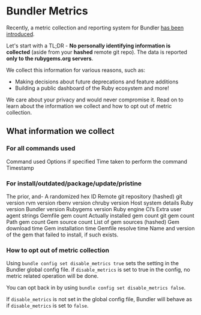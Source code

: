 
# Bundler Metrics

Recently, a metric collection and reporting system for Bundler [has been introduced](https://github.com/bundler/bundler/pull/7298).

Let's start with a TL;DR - **No personally identifying information is collected** (aside from your **hashed** remote git repo).
The data is reported **only to the rubygems.org servers**.

We collect this information for various reasons, such as:

- Making decisions about future deprecations and feature additions
- Building a public dashboard of the Ruby ecosystem
and more!

We care about your privacy and would never compromise it.
Read on to learn about the information we collect and how to opt out of metric collection.

## What information we collect

### For all commands used

Command used
Options if specified
Time taken to perform the command
Timestamp

### For install/outdated/package/update/pristine

The prior, and-
A randomized hex ID
Remote git repository (hashed)
git version
rvm version
rbenv version
chruby version
Host system details
Ruby version
Bundler version
Rubygems version
Ruby engine
CI’s
Extra user agent strings
Gemfile gem count
Actually installed gem count
git gem count
Path gem count
Gem source count
List of gem sources (hashed)
Gem download time
Gem installation time
Gemfile resolve time
Name and version of the gem that failed to install, if such exists.

### How to opt out of metric collection

Using `bundle config set disable_metrics true` sets the setting in the Bundler global config file.
if `disable_metrics` is set to true in the config, no metric related operation will be done.

You can opt back in by using `bundle config set disable_metrics false`.

If `disable_metrics` is not set in the global config file, Bundler will behave as if `disable_metrics` is set to `false`.
